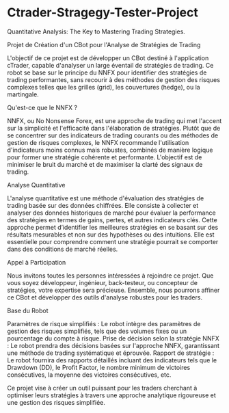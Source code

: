 # Ctrader-Stragegy-Tester-Project
Quantitative Analysis: The Key to Mastering Trading Strategies.


Projet de Création d'un CBot pour l'Analyse de Stratégies de Trading

L'objectif de ce projet est de développer un CBot destiné à l'application cTrader, capable d'analyser un large éventail de stratégies de trading. Ce robot se base sur le principe du NNFX pour identifier des stratégies de trading performantes, sans recourir à des méthodes de gestion des risques complexes telles que les grilles (grid), les couvertures (hedge), ou la martingale.

Qu'est-ce que le NNFX ?

NNFX, ou No Nonsense Forex, est une approche de trading qui met l'accent sur la simplicité et l'efficacité dans l'élaboration de stratégies. Plutôt que de se concentrer sur des indicateurs de trading courants ou des méthodes de gestion de risques complexes, le NNFX recommande l'utilisation d'indicateurs moins connus mais robustes, combinés de manière logique pour former une stratégie cohérente et performante. L'objectif est de minimiser le bruit du marché et de maximiser la clarté des signaux de trading.

Analyse Quantitative

L'analyse quantitative est une méthode d'évaluation des stratégies de trading basée sur des données chiffrées. Elle consiste à collecter et analyser des données historiques de marché pour évaluer la performance des stratégies en termes de gains, pertes, et autres indicateurs clés. Cette approche permet d’identifier les meilleures stratégies en se basant sur des résultats mesurables et non sur des hypothèses ou des intuitions. Elle est essentielle pour comprendre comment une stratégie pourrait se comporter dans des conditions de marché réelles.

Appel à Participation

Nous invitons toutes les personnes intéressées à rejoindre ce projet. Que vous soyez développeur, ingénieur, back-testeur, ou concepteur de stratégies, votre expertise sera précieuse. Ensemble, nous pourrons affiner ce CBot et développer des outils d'analyse robustes pour les traders.

Base du Robot

Paramètres de risque simplifiés : Le robot intègre des paramètres de gestion des risques simplifiés, tels que des volumes fixes ou un pourcentage du compte à risque.
Prise de décision selon la stratégie NNFX : Le robot prendra des décisions basées sur l'approche NNFX, garantissant une méthode de trading systématique et éprouvée.
Rapport de stratégie : Le robot fournira des rapports détaillés incluant des indicateurs tels que le Drawdown (DD), le Profit Factor, le nombre minimum de victoires consécutives, la moyenne des victoires consécutives, etc.

Ce projet vise à créer un outil puissant pour les traders cherchant à optimiser leurs stratégies à travers une approche analytique rigoureuse et une gestion des risques simplifiée.
